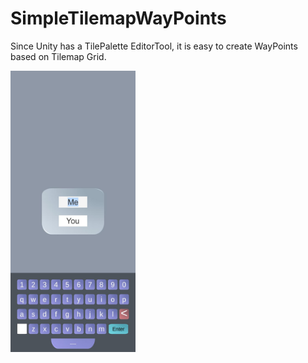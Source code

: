 # SimpleTilemapWayPoints
Since Unity has a TilePalette EditorTool, it is easy to create WayPoints based on Tilemap Grid.

<img src="https://github.com/SetThuHan-Dev/Unity-WebGL-On-Screen-Keyboard/blob/main/ScreenShot.jpg" alt="Image" width="200" height="450">
